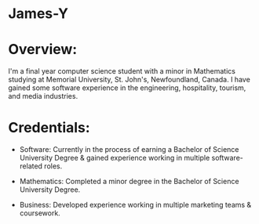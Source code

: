 # James-Y

# Overview:

I'm a final year computer science student with a minor in Mathematics studying at Memorial University, St. John's, Newfoundland, Canada. I have gained some software experience in the engineering, hospitality, tourism, and media industries. 

# Credentials:

- Software: Currently in the process of earning a Bachelor of Science University Degree & gained experience working in multiple software-related roles.

- Mathematics: Completed a minor degree in the Bachelor of Science University Degree.

- Business: Developed experience working in multiple marketing teams & coursework.
